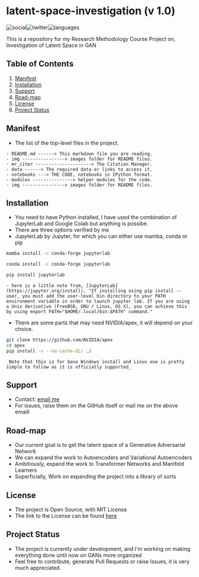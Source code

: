 # latent-space-investigation (v 1.0)

 ![social](https://img.shields.io/github/followers/VMrGamer?style=social)![twitter](https://img.shields.io/twitter/follow/VedantPat?style=social)![languages](https://img.shields.io/github/languages/count/VMrGamer/research-methods-class)

 This is a repository for my Research Methodology Course Project on, Investigation of Latent Space in GAN


## Table of Contents

1. [Manifest](#manifest)
2. [Installation](#installation)
3. [Support](#support)
4. [Road-map](road-map)
5. [License](#license)
6. [Project Status](#project-status)


## Manifest

- The list of the top-level files in the project.

```
- README.md ------> This markdown file you are reading.
- img ----------------> images folder for README files.
- mr_citer ---------------------> The Citation Manager.
- data ------> The required data or links to access it.
- notebooks ---> THE CODE, notebooks in IPython format.
- modules ---------------> helper modules for the code.
- img ----------------> images folder for README files.
```

## Installation 

- You need to have Python installed, I have used the combination of JupyterLab and Google Colab but anything is possibe.
- There are three options verified by me
- JupyterLab by Jupyter, for which you can either use mamba, conda or pip

```bash
mamba install -c conda-forge jupyterlab
```

```bash
conda install -c conda-forge jupyterlab
```

```bash
pip install jupyterlab
```
	- here is a little note from, [JupyterLab](https://jupyter.org/install), "If installing using pip install --user, you must add the user-level bin directory to your PATH environment variable in order to launch jupyter lab. If you are using a Unix derivative (FreeBSD, GNU / Linux, OS X), you can achieve this by using export PATH="$HOME/.local/bin:$PATH" command."

- There are some parts that may need NVIDIA/apex, it will depend on your choice. 

```bash
git clone https://github.com/NVIDIA/apex
cd apex
pip install -v --no-cache-dir ./
```
	_Note that this is for base Windows install and Linux one is pretty simple to follow as it is officially supported_

## Support

- Contact: [email me](v.mr.gamer@gmail.com)
- For issues, raise them on the GitHub itself or mail me on the above emaill

## Road-map

- Our current goal is to get the latent space of a Generative Adversarial Network
- We can expand the work to Autoencoders and Variational Autoencoders
- Ambitiously, expand the work to Transformer Networks and Manifold Learners
- Superficially, Work on expanding the project into a library of sorts


## License

- The project is Open Source, with MIT License
- The link to the License can be found [here]()

## Project Status

- The project is currently under development, and I'm working on making everything done until now on GANs more organized
- Feel free to contribute, generate Pull Requests or raise Issues, it is very much appreciated.